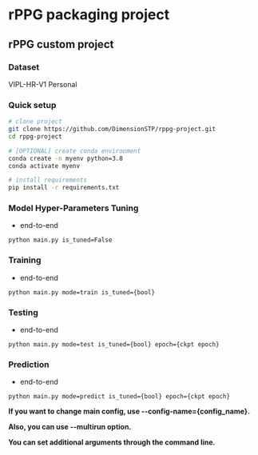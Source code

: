 # rPPG packaging project

## rPPG custom project

### Dataset
VIPL-HR-V1
Personal

### Quick setup

```bash
# clone project
git clone https://github.com/DimensionSTP/rppg-project.git
cd rppg-project

# [OPTIONAL] create conda environment
conda create -n myenv python=3.8
conda activate myenv

# install requirements
pip install -r requirements.txt
```

### Model Hyper-Parameters Tuning

* end-to-end
```shell
python main.py is_tuned=False
```

### Training

* end-to-end
```shell
python main.py mode=train is_tuned={bool}
```

### Testing

* end-to-end
```shell
python main.py mode=test is_tuned={bool} epoch={ckpt epoch}
```

### Prediction

* end-to-end
```shell
python main.py mode=predict is_tuned={bool} epoch={ckpt epoch}
```

__If you want to change main config, use --config-name={config_name}.__

__Also, you can use --multirun option.__

__You can set additional arguments through the command line.__